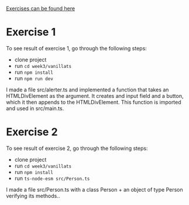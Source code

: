 [Exercises can be found here](https://github.com/FullStackTypeScriptCourse/course_material/blob/main/week3_ts/Exercise3.md)

# Exercise 1

To see result of exercise 1, go through the following steps:

- clone project
- run `cd week3/vanillats`
- run `npm install`
- run `npm run dev`

I made a file src/alerter.ts and implemented a function that takes an HTMLDivElement as the argument. It creates and input field and a button, which it then appends to the HTMLDivElement. This function is imported and used in src/main.ts.

# Exercise 2

To see result of exercise 2, go through the following steps:

- clone project
- run `cd week3/vanillats`
- run `npm install`
- run `ts-node-esm src/Person.ts`

I made a file src/Person.ts with a class Person + an object of type Person verifying its methods..
